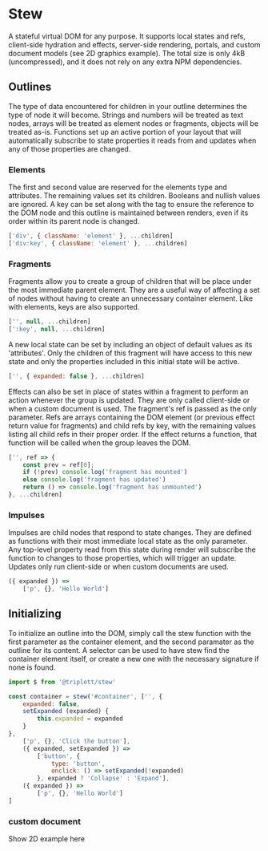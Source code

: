 # Stew

A stateful virtual DOM for any purpose. It supports local states and refs, client-side hydration and effects, server-side rendering, portals, and custom document models (see 2D graphics example). The total size is only 4kB (uncompressed), and it does not rely on any extra NPM dependencies.

## Outlines

The type of data encountered for children in your outline determines the type of node it will become. Strings and numbers will be treated as text nodes, arrays will be treated as element nodes or fragments, objects will be treated as-is. Functions set up an active portion of your layout that will automatically subscribe to state properties it reads from and updates when any of those properties are changed.

### Elements
The first and second value are reserved for the elements type and attributes. The remaining values set its children. Booleans and nullish values are ignored. A key can be set along with the tag to ensure the reference to the DOM node and this outline is maintained between renders, even if its order within its parent node is changed.

```js
['div', { className: 'element' }, ...children]
['div:key', { className: 'element' }, ...children]
```

### Fragments
Fragments allow you to create a group of children that will be place under the most immediate parent element. They are a useful way of affecting a set of nodes without having to create an unnecessary container element. Like with elements, keys are also supported.

```js
['', null, ...children]
[':key', null, ...children]
```

A new local state can be set by including an object of default values as its 'attributes'. Only the children of this fragment will have access to this new state and only the properties included in this initial state will be active.

```js
['', { expanded: false }, ...children]
```

Effects can also be set in place of states within a fragment to perform an action whenever the group is updated. They are only called client-side or when a custom document is used. The fragment's ref is passed as the only parameter. Refs are arrays containing the DOM element (or previous effect return value for fragments) and child refs by key, with the remaining values listing all child refs in their proper order. If the effect returns a function, that function will be called when the group leaves the DOM. 

```js
['', ref => {
	const prev = ref[0];
	if (!prev) console.log('fragment has mounted')
	else console.log('fragment has updated')
	return () => console.log('fragment has unmounted')
}, ...children]
```

### Impulses
Impulses are child nodes that respond to state changes. They are defined as functions with their most immediate local state as the only parameter. Any top-level property read from this state during render will subscribe the function to changes to those properties, which will trigger an update. Updates only run client-side or when custom documents are used.

```js
({ expanded }) =>
	['p', {}, 'Hello World']
```

## Initializing
To initialize an outline into the DOM, simply call the stew function with the first parameter as the container element, and the second paramater as the outline for its content. A selector can be used to have stew find the container element itself, or create a new one with the necessary signature if none is found.

```js
import $ from '@triplett/stew'

const container = stew('#container', ['', {
	expanded: false,
	setExpanded (expanded) {
		this.expanded = expanded
	}
},
	['p', {}, 'Click the button'],
	({ expanded, setExpanded }) =>
		['button', {
			type: 'button',
			onclick: () => setExpanded(!expanded)
		}, expanded ? 'Collapse' : 'Expand'],
	({ expanded }) =>
		['p', {}, 'Hello World']
]
```

### custom document
Show 2D example here
